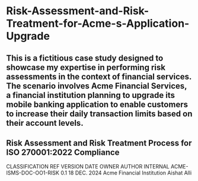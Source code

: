 # Risk-Assessment-and-Risk-Treatment-for-Acme-s-Application-Upgrade
This is a fictitious case study designed to showcase my expertise in performing risk assessments in the context of financial services. The scenario involves Acme Financial Services, a financial institution planning to upgrade its mobile banking application to enable customers to increase their daily transaction limits based on their account levels.
---
## Risk Assessment and Risk Treatment Process for ISO 270001:2022 Compliance
CLASSIFICATION	REF	VERSION	DATE	OWNER	AUTHOR
INTERNAL	ACME-ISMS-DOC-OO1-RISK	0.1	18 DEC. 2024	Acme
Financial 
Institution	Aishat Alli

